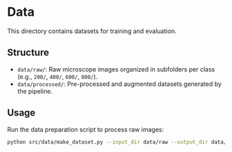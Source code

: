 # Data

This directory contains datasets for training and evaluation.

## Structure

- `data/raw/`: Raw microscope images organized in subfolders per class (e.g., `200/`, `400/`, `600/`, `800/`).
- `data/processed/`: Pre-processed and augmented datasets generated by the pipeline.

## Usage

Run the data preparation script to process raw images:

```bash
python src/data/make_dataset.py --input_dir data/raw --output_dir data/processed
```
